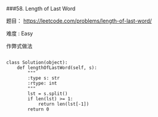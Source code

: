 ###58. Length of Last Word

题目： 
<https://leetcode.com/problems/length-of-last-word/>


难度 : Easy


作弊式做法

```

class Solution(object):
    def lengthOfLastWord(self, s):
        """
        :type s: str
        :rtype: int
        """
        lst = s.split()
        if len(lst) >= 1:
        	return len(lst[-1])
        return 0
```